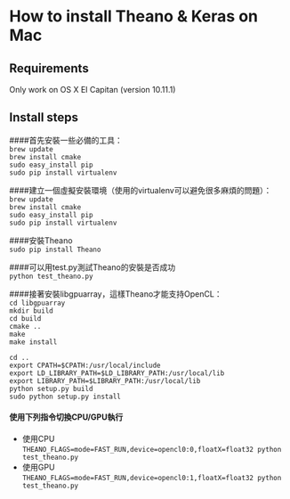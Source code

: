 How to install Theano & Keras on Mac
===

Requirements
----
Only work on OS X EI Capitan (version 10.11.1)      

Install steps
---

####首先安裝一些必備的工具：      
`brew update`            
`brew install cmake`      
`sudo easy_install pip`      
`sudo pip install virtualenv`      

####建立一個虛擬安裝環境（使用的virtualenv可以避免很多麻煩的問題）：      
`brew update`      
`brew install cmake`      
`sudo easy_install pip`      
`sudo pip install virtualenv`      
      
####安裝Theano      
`sudo pip install Theano`      
      
####可以用test.py測試Theano的安裝是否成功      
`python test_theano.py`      
      
####接著安裝libgpuarray，這樣Theano才能支持OpenCL：      
`cd libgpuarray`      
`mkdir build`      
`cd build`      
`cmake ..`      
`make`      
`make install`      
      
`cd ..`      
`export CPATH=$CPATH:/usr/local/include`      
`export LD_LIBRARY_PATH=$LD_LIBRARY_PATH:/usr/local/lib`      
`export LIBRARY_PATH=$LIBRARY_PATH:/usr/local/lib`      
`python setup.py build`      
`sudo python setup.py install`      


#### 使用下列指令切換CPU/GPU執行
* 使用CPU      
`THEANO_FLAGS=mode=FAST_RUN,device=opencl0:0,floatX=float32 python test_theano.py`
* 使用GPU      
`THEANO_FLAGS=mode=FAST_RUN,device=opencl0:1,floatX=float32 python test_theano.py`
